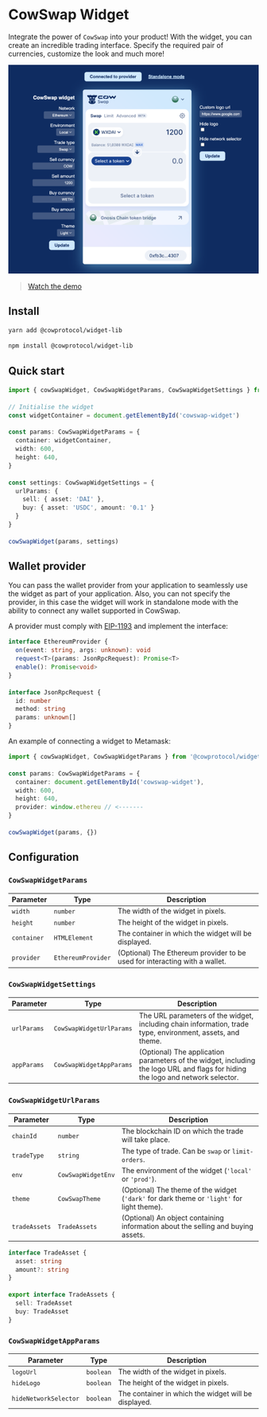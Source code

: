 # CowSwap Widget

Integrate the power of `CowSwap` into your product!
With the widget, you can create an incredible trading interface. Specify the required pair of currencies, customize the
look and much more!

[![Demo](./demo-preview.png)](./widget-demo.mp4)

> [Watch the demo](./widget-demo.mp4)

## Install

```bash
yarn add @cowprotocol/widget-lib
```

```bash
npm install @cowprotocol/widget-lib
```

## Quick start

```typescript
import { cowSwapWidget, CowSwapWidgetParams, CowSwapWidgetSettings } from '@cowprotocol/widget-lib'

// Initialise the widget
const widgetContainer = document.getElementById('cowswap-widget')

const params: CowSwapWidgetParams = {
  container: widgetContainer,
  width: 600,
  height: 640,
}

const settings: CowSwapWidgetSettings = {
  urlParams: {
    sell: { asset: 'DAI' },
    buy: { asset: 'USDC', amount: '0.1' }
  }
}

cowSwapWidget(params, settings)
```

## Wallet provider

You can pass the wallet provider from your application to seamlessly use the widget as part of your application.
Also, you can not specify the provider, in this case the widget will work in standalone mode with the ability to connect any wallet supported in CowSwap.

A provider must comply with [EIP-1193](https://eips.ethereum.org/EIPS/eip-11930) and implement the interface:
```typescript
interface EthereumProvider {
  on(event: string, args: unknown): void
  request<T>(params: JsonRpcRequest): Promise<T>
  enable(): Promise<void>
}

interface JsonRpcRequest {
  id: number
  method: string
  params: unknown[]
}
```

An example of connecting a widget to Metamask:

```typescript
import { cowSwapWidget, CowSwapWidgetParams } from '@cowprotocol/widget-lib'

const params: CowSwapWidgetParams = {
  container: document.getElementById('cowswap-widget'),
  width: 600,
  height: 640,
  provider: window.ethereu // <-------
}

cowSwapWidget(params, {})
```

## Configuration

### `CowSwapWidgetParams`

| Parameter   | Type               | Description                                                                |
|-------------|--------------------|----------------------------------------------------------------------------|
| `width`     | `number`           | The width of the widget in pixels.                                         |
| `height`    | `number`           | The height of the widget in pixels.                                        |
| `container` | `HTMLElement`      | The container in which the widget will be displayed.                       |
| `provider`  | `EthereumProvider` | (Optional) The Ethereum provider to be used for interacting with a wallet. |

### `CowSwapWidgetSettings`

| Parameter   | Type                     | Description                                                                                                                     |
|-------------|--------------------------|---------------------------------------------------------------------------------------------------------------------------------|
| `urlParams` | `CowSwapWidgetUrlParams` | The URL parameters of the widget, including chain information, trade type, environment, assets, and theme.                      |
| `appParams` | `CowSwapWidgetAppParams` | (Optional) The application parameters of the widget, including the logo URL and flags for hiding the logo and network selector. |

### `CowSwapWidgetUrlParams`

| Parameter     | Type               | Description                                                                                            |
|---------------|--------------------|--------------------------------------------------------------------------------------------------------|
| `chainId`     | `number`           | The blockchain ID on which the trade will take place.                                                  |
| `tradeType`   | `string`           | The type of trade. Can be `swap` or `limit-orders`.                                                    |
| `env`         | `CowSwapWidgetEnv` | The environment of the widget (`'local'` or `'prod'`). |
| `theme`       | `CowSwapTheme`     | (Optional) The theme of the widget (`'dark'` for dark theme or `'light'` for light theme).             |
| `tradeAssets` | `TradeAssets`      | (Optional) An object containing information about the selling and buying assets.                       |

```typescript
interface TradeAsset {
  asset: string
  amount?: string
}

export interface TradeAssets {
  sell: TradeAsset
  buy: TradeAsset
}
```

### `CowSwapWidgetAppParams`

| Parameter             | Type               | Description                                                                      |
|-----------------------|--------------------|----------------------------------------------------------------------------------|
| `logoUrl`             | `boolean`          | The width of the widget in pixels.                                               |
| `hideLogo`            | `boolean`          | The height of the widget in pixels.                                              |
| `hideNetworkSelector` | `boolean`          | The container in which the widget will be displayed.                             |

